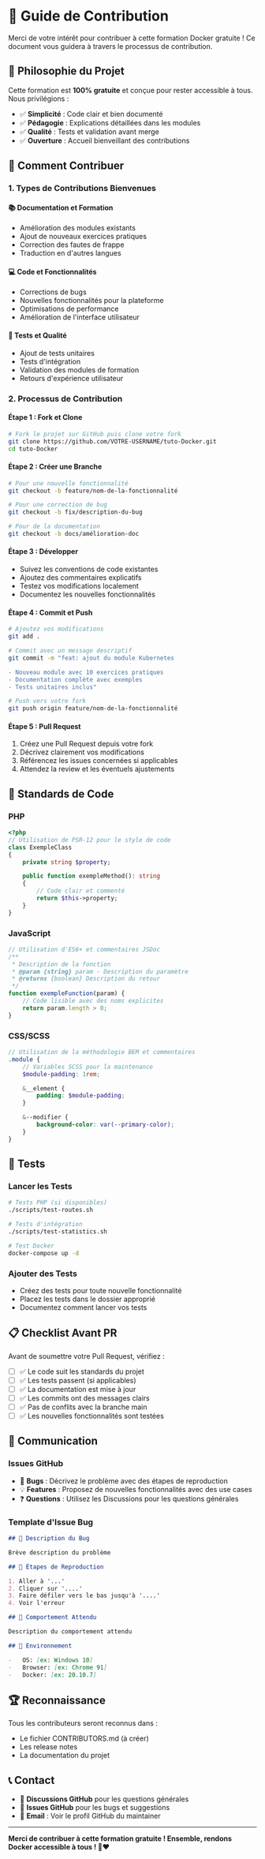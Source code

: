 # 🤝 Guide de Contribution

Merci de votre intérêt pour contribuer à cette formation Docker gratuite ! Ce document vous guidera à travers le processus de contribution.

## 🎯 Philosophie du Projet

Cette formation est **100% gratuite** et conçue pour rester accessible à tous. Nous privilégions :

-   ✅ **Simplicité** : Code clair et bien documenté
-   ✅ **Pédagogie** : Explications détaillées dans les modules
-   ✅ **Qualité** : Tests et validation avant merge
-   ✅ **Ouverture** : Accueil bienveillant des contributions

## 🚀 Comment Contribuer

### 1. Types de Contributions Bienvenues

#### 📚 **Documentation et Formation**

-   Amélioration des modules existants
-   Ajout de nouveaux exercices pratiques
-   Correction des fautes de frappe
-   Traduction en d'autres langues

#### 💻 **Code et Fonctionnalités**

-   Corrections de bugs
-   Nouvelles fonctionnalités pour la plateforme
-   Optimisations de performance
-   Amélioration de l'interface utilisateur

#### 🧪 **Tests et Qualité**

-   Ajout de tests unitaires
-   Tests d'intégration
-   Validation des modules de formation
-   Retours d'expérience utilisateur

### 2. Processus de Contribution

#### **Étape 1 : Fork et Clone**

```bash
# Fork le projet sur GitHub puis clone votre fork
git clone https://github.com/VOTRE-USERNAME/tuto-Docker.git
cd tuto-Docker
```

#### **Étape 2 : Créer une Branche**

```bash
# Pour une nouvelle fonctionnalité
git checkout -b feature/nom-de-la-fonctionnalité

# Pour une correction de bug
git checkout -b fix/description-du-bug

# Pour de la documentation
git checkout -b docs/amélioration-doc
```

#### **Étape 3 : Développer**

-   Suivez les conventions de code existantes
-   Ajoutez des commentaires explicatifs
-   Testez vos modifications localement
-   Documentez les nouvelles fonctionnalités

#### **Étape 4 : Commit et Push**

```bash
# Ajoutez vos modifications
git add .

# Commit avec un message descriptif
git commit -m "feat: ajout du module Kubernetes

- Nouveau module avec 10 exercices pratiques
- Documentation complète avec exemples
- Tests unitaires inclus"

# Push vers votre fork
git push origin feature/nom-de-la-fonctionnalité
```

#### **Étape 5 : Pull Request**

1. Créez une Pull Request depuis votre fork
2. Décrivez clairement vos modifications
3. Référencez les issues concernées si applicables
4. Attendez la review et les éventuels ajustements

## 📝 Standards de Code

### **PHP**

```php
<?php
// Utilisation de PSR-12 pour le style de code
class ExempleClass
{
    private string $property;

    public function exempleMethod(): string
    {
        // Code clair et commenté
        return $this->property;
    }
}
```

### **JavaScript**

```javascript
// Utilisation d'ES6+ et commentaires JSDoc
/**
 * Description de la fonction
 * @param {string} param - Description du paramètre
 * @returns {boolean} Description du retour
 */
function exempleFunction(param) {
    // Code lisible avec des noms explicites
    return param.length > 0;
}
```

### **CSS/SCSS**

```scss
// Utilisation de la méthodologie BEM et commentaires
.module {
    // Variables SCSS pour la maintenance
    $module-padding: 1rem;

    &__element {
        padding: $module-padding;
    }

    &--modifier {
        background-color: var(--primary-color);
    }
}
```

## 🧪 Tests

### **Lancer les Tests**

```bash
# Tests PHP (si disponibles)
./scripts/test-routes.sh

# Tests d'intégration
./scripts/test-statistics.sh

# Test Docker
docker-compose up -d
```

### **Ajouter des Tests**

-   Créez des tests pour toute nouvelle fonctionnalité
-   Placez les tests dans le dossier approprié
-   Documentez comment lancer vos tests

## 📋 Checklist Avant PR

Avant de soumettre votre Pull Request, vérifiez :

-   [ ] ✅ Le code suit les standards du projet
-   [ ] ✅ Les tests passent (si applicables)
-   [ ] ✅ La documentation est mise à jour
-   [ ] ✅ Les commits ont des messages clairs
-   [ ] ✅ Pas de conflits avec la branche main
-   [ ] ✅ Les nouvelles fonctionnalités sont testées

## 💬 Communication

### **Issues GitHub**

-   🐛 **Bugs** : Décrivez le problème avec des étapes de reproduction
-   💡 **Features** : Proposez de nouvelles fonctionnalités avec des use cases
-   ❓ **Questions** : Utilisez les Discussions pour les questions générales

### **Template d'Issue Bug**

```markdown
## 🐛 Description du Bug

Brève description du problème

## 🔄 Étapes de Reproduction

1. Aller à '...'
2. Cliquer sur '....'
3. Faire défiler vers le bas jusqu'à '....'
4. Voir l'erreur

## 💭 Comportement Attendu

Description du comportement attendu

## 📱 Environnement

-   OS: [ex: Windows 10]
-   Browser: [ex: Chrome 91]
-   Docker: [ex: 20.10.7]
```

## 🏆 Reconnaissance

Tous les contributeurs seront reconnus dans :

-   Le fichier CONTRIBUTORS.md (à créer)
-   Les release notes
-   La documentation du projet

## 📞 Contact

-   💬 **Discussions GitHub** pour les questions générales
-   🐛 **Issues GitHub** pour les bugs et suggestions
-   📧 **Email** : Voir le profil GitHub du maintainer

---

**Merci de contribuer à cette formation gratuite ! Ensemble, rendons Docker accessible à tous ! 🐳❤️**
